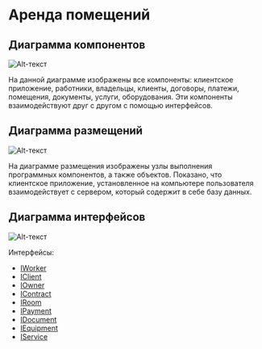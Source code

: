 # **Аренда помещений**
## Диаграмма компонентов
![Alt-текст](https://pp.userapi.com/c852320/v852320293/4c083/xLFEiNesGYE.jpg "Диаграмма компонентов")

На данной диаграмме изображены все компоненты: клиентское приложение, работники, владельцы, клиенты, договоры, платежи, помещения, документы, услуги, оборудования. Эти компоненты взаимодействуют друг с другом с помощью интерфейсов. 
  
## Диаграмма размещений
![Alt-текст](https://pp.userapi.com/c852320/v852320293/4c076/T2yTGQgqaGo.jpg "Диаграмма размещения")

На диаграмме размещения изображены узлы выполнения программных компонентов, а также объектов. Показано, что клиентское приложение, установленное на компьютере пользователя взаимодействует с сервером, который содержит в себе базу данных.

## Диаграмма интерфейсов
![Alt-текст](https://pp.userapi.com/c852320/v852320293/4c0ab/m5h2YQ5HqTQ.jpg "Диаграмма интерфейсов")

Интерфейсы:
* [IWorker](https://github.com/AlinaYuryeva/roomrental/blob/master/docs/IWorker.md "Интерфейс IWorker")
* [IClient](https://github.com/AlinaYuryeva/roomrental/blob/master/docs/IClient.md "Интерфейс IClient")
* [IOwner](https://github.com/AlinaYuryeva/roomrental/blob/master/docs/IOwner.md "Интерфейс IOwner")
* [IContract](https://github.com/AlinaYuryeva/roomrental/blob/master/docs/IContract.md "Интерфейс IContract")
* [IRoom](https://github.com/AlinaYuryeva/roomrental/blob/master/docs/IRoom.md "Интерфейс IRoom")
* [IPayment](https://github.com/AlinaYuryeva/roomrental/blob/master/docs/IPayment.md "Интерфейс IPayment")
* [IDocument](https://github.com/AlinaYuryeva/roomrental/blob/master/docs/IDocument.md "Интерфейс IDocument")
* [IEquipment](https://github.com/AlinaYuryeva/roomrental/blob/master/docs/IEquipment.md "Интерфейс IEquipment")
* [IService](https://github.com/AlinaYuryeva/roomrental/blob/master/docs/IService.md "Интерфейс IService")